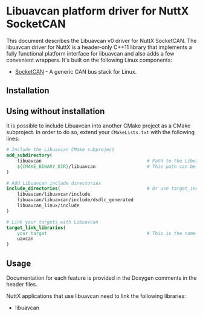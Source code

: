 Libuavcan platform driver for NuttX SocketCAN
================================================

This document describes the Libuavcan v0 driver for NuttX SocketCAN.
The libuavcan driver for NuttX is a header-only C++11 library that implements a fully functional platform interface
for libuavcan and also adds a few convenient wrappers.
It's built on the following Linux components:

* [SocketCAN](http://en.wikipedia.org/wiki/SocketCAN) -
A generic CAN bus stack for Linux.


## Installation



## Using without installation

It is possible to include Libuavcan into another CMake project as a CMake subproject.
In order to do so, extend your `CMakeLists.txt` with the following lines:

```cmake
# Include the Libuavcan CMake subproject
add_subdirectory(
    libuavcan                                       # Path to the Libuavcan repository, modify accordingly
    ${CMAKE_BINARY_DIR}/libuavcan                   # This path can be changed arbitrarily
)

# Add Libuavcan include directories
include_directories(                                # Or use target_include_directories() instead
    libuavcan/libuavcan/include
    libuavcan/libuavcan/include/dsdlc_generated
    libuavcan_linux/include
)

# Link your targets with Libuavcan
target_link_libraries(
    your_target                                     # This is the name of your target
    uavcan
)
```

## Usage

Documentation for each feature is provided in the Doxygen comments in the header files.

NuttX applications that use libuavcan need to link the following libraries:

* libuavcan
